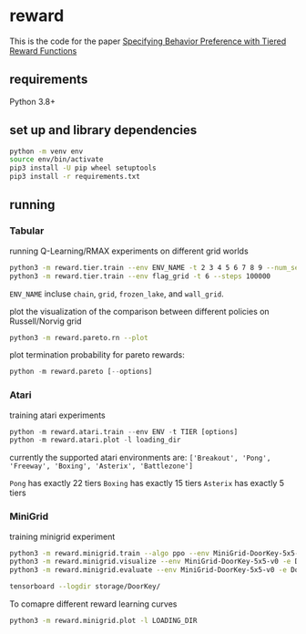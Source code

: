 # reward
This is the code for the paper [Specifying Behavior Preference with Tiered Reward Functions](https://arxiv.org/abs/2212.03733)

## requirements
Python 3.8+

## set up and library dependencies
```bash
python -m venv env
source env/bin/activate
pip3 install -U pip wheel setuptools
pip3 install -r requirements.txt
```

## running

### Tabular
running Q-Learning/RMAX experiments on different grid worlds
```bash
python3 -m reward.tier.train --env ENV_NAME -t 2 3 4 5 6 7 8 9 --num_seeds 300 --initial_value 1e5 --lr 0.9 --gamma 0.9
python3 -m reward.tier.train --env flag_grid -t 6 --steps 100000
```
`ENV_NAME` incluse `chain`, `grid`, `frozen_lake`, and `wall_grid`.

plot the visualization of the comparison between different policies on Russell/Norvig grid
```bash
python3 -m reward.pareto.rn --plot
```

plot termination probability for pareto rewards:
```python
python -m reward.pareto [--options]
```

### Atari

training atari experiments
```python
python -m reward.atari.train --env ENV -t TIER [options]
python -m reward.atari.plot -l loading_dir
```
currently the supported atari environments are: `['Breakout', 'Pong', 'Freeway', 'Boxing', 'Asterix', 'Battlezone']`

`Pong` has exactly 22 tiers 
`Boxing` has exactly 15 tiers
`Asterix` has exactly 5 tiers

### MiniGrid

training minigrid experiment
```bash
python3 -m reward.minigrid.train --algo ppo --env MiniGrid-DoorKey-5x5-v0 -e DoorKey --save-interval 10 --frames 1e7 --reward_function step_penalty
python3 -m reward.minigrid.visualize --env MiniGrid-DoorKey-5x5-v0 -e DoorKey
python3 -m reward.minigrid.evaluate --env MiniGrid-DoorKey-5x5-v0 -e DoorKey

tensorboard --logdir storage/DoorKey/
```

To comapre different reward learning curves
```bash
python3 -m reward.minigrid.plot -l LOADING_DIR
```
